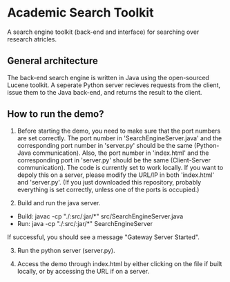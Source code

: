 # Academic Search Toolkit

A search engine toolkit (back-end and interface) for searching over research atricles.

## General architecture

The back-end search engine is written in Java using the open-sourced Lucene toolkit. 
A seperate Python server recieves requests from the client, issue them to the Java back-end, and returns the result to the client.

## How to run the demo?

1. Before starting the demo, you need to make sure that the port numbers are set correctly. 
The port number in 'SearchEngineServer.java' and the corresponding port number in 'server.py' should be the same (Python-Java communication). Also, the port number in 'index.html' and the corresponding port in 'server.py' should be the same (Client-Server communication). The code is currently set to work locally. If you want to depoly this on a server, please modify the URL/IP in both 'index.html' and 'server.py'. (If you just downloaded this repository, probably everything is set correctly, unless one of the ports is occupied.)

2. Build and run the java server.
- Build: javac -cp "./:src/:jar/*" src/SearchEngineServer.java
- Run: java -cp "./:src/:jar/*" SearchEngineServer

If successful, you should see a message "Gateway Server Started".

3. Run the python server (server.py).

4. Access the demo through index.html by either clicking on the file if built locally, or by accessing the URL if on a server.

